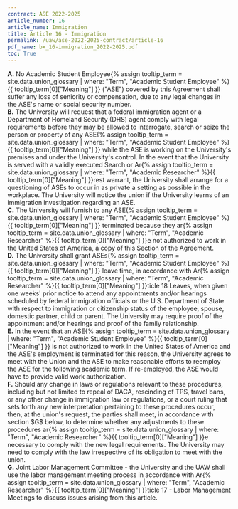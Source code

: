 ```yaml
---
contract: ASE 2022-2025
article_number: 16
article_name: Immigration
title: Article 16 - Immigration
permalink: /uaw/ase-2022-2025-contract/article-16
pdf_name: bx_16-immigration_2022-2025.pdf
toc: True
---
```



<div class="lvl1"><b>A.</b> No <span class="tooltip">Academic Student Employee<span class="tooltip-text">{% assign tooltip_term = site.data.union_glossary | where: "Term", "Academic Student Employee" %}{{ tooltip_term[0]["Meaning"] }}</span></span> ("ASE") covered by this Agreement shall suffer any loss of seniority or compensation, due to any legal changes in the ASE's name or social security number.</div>
<div class="lvl1"><b>B.</b> The University will request that a federal immigration agent or a Department of Homeland Security (DHS) agent comply with legal requirements before they may be allowed to interrogate, search or seize the person or property of any <span class="tooltip">ASE<span class="tooltip-text">{% assign tooltip_term = site.data.union_glossary | where: "Term", "Academic Student Employee" %}{{ tooltip_term[0]["Meaning"] }}</span></span> while the ASE is working on the University's premises and under the University's control. In the event that the University is served with a validly executed Search or <span class="tooltip">Ar<span class="tooltip-text">{% assign tooltip_term = site.data.union_glossary | where: "Term", "Academic Researcher" %}{{ tooltip_term[0]["Meaning"] }}</span></span>rest warrant, the University shall arrange for a questioning of ASEs to occur in as private a setting as possible in the workplace. The University will notice the union if the University learns of an immigration investigation regarding an ASE.</div>
<div class="lvl1"><b>C.</b> The University will furnish to any <span class="tooltip">ASE<span class="tooltip-text">{% assign tooltip_term = site.data.union_glossary | where: "Term", "Academic Student Employee" %}{{ tooltip_term[0]["Meaning"] }}</span></span> terminated because they <span class="tooltip">ar<span class="tooltip-text">{% assign tooltip_term = site.data.union_glossary | where: "Term", "Academic Researcher" %}{{ tooltip_term[0]["Meaning"] }}</span></span>e not authorized to work in the United States of America, a copy of this Section of the Agreement.</div>
<div class="lvl1"><b>D.</b> The University shall grant <span class="tooltip">ASEs<span class="tooltip-text">{% assign tooltip_term = site.data.union_glossary | where: "Term", "Academic Student Employee" %}{{ tooltip_term[0]["Meaning"] }}</span></span> leave time, in accordance with <span class="tooltip">Ar<span class="tooltip-text">{% assign tooltip_term = site.data.union_glossary | where: "Term", "Academic Researcher" %}{{ tooltip_term[0]["Meaning"] }}</span></span>ticle 18 Leaves, when given one weeks' prior notice to attend any appointments and/or hearings scheduled by federal immigration officials or the U.S. Department of State with respect to immigration or citizenship status of the employee, spouse, domestic partner, child or parent. The University may require proof of the appointment and/or hearings and proof of the family relationship.</div>
<div class="lvl1"><b>E.</b> In the event that an <span class="tooltip">ASE<span class="tooltip-text">{% assign tooltip_term = site.data.union_glossary | where: "Term", "Academic Student Employee" %}{{ tooltip_term[0]["Meaning"] }}</span></span> is not authorized to work in the United States of America and the ASE's employment is terminated for this reason, the University agrees to meet with the Union and the ASE to make reasonable efforts to reemploy the ASE for the following academic term. If re-employed, the ASE would have to provide valid work authorization.</div>
<div class="lvl1"><b>F.</b> Should any change in laws or regulations relevant to these procedures, including but not limited to repeal of DACA, rescinding of TPS, travel bans, or any other change in immigration law or regulations, or a court ruling that sets forth any new interpretation pertaining to these procedures occur, then, at the union's request, the parties shall meet, in accordance with section $G$ below, to determine whether any adjustments to these procedures <span class="tooltip">ar<span class="tooltip-text">{% assign tooltip_term = site.data.union_glossary | where: "Term", "Academic Researcher" %}{{ tooltip_term[0]["Meaning"] }}</span></span>e necessary to comply with the new legal requirements. The University may need to comply with the law irrespective of its obligation to meet with the union.</div>
<div class="lvl1"><b>G.</b> Joint Labor Management Committee - the University and the UAW shall use the labor management meeting process in accordance with <span class="tooltip">Ar<span class="tooltip-text">{% assign tooltip_term = site.data.union_glossary | where: "Term", "Academic Researcher" %}{{ tooltip_term[0]["Meaning"] }}</span></span>ticle 17 - Labor Management Meetings to discuss issues arising from this article.</div>

